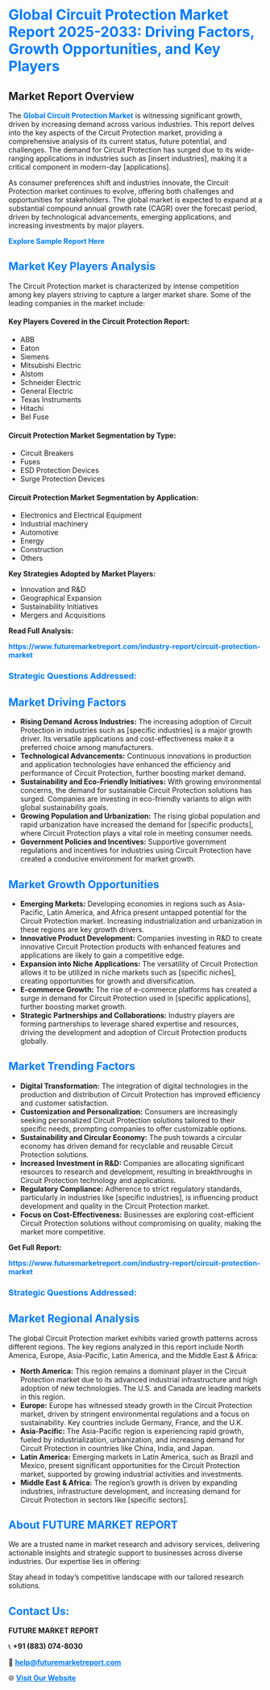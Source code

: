 <h1 style="color: #007BFF;">Global Circuit Protection Market Report 2025-2033: Driving Factors, Growth Opportunities, and Key Players</h1>

<section id="overview">
<h2>Market Report Overview</h2>
<p>The <a href="https://www.futuremarketreport.com/industry-report/circuit-protection-market" style="color: #007BFF; text-decoration: none;"><strong>Global Circuit Protection Market</strong></a> is witnessing significant growth, driven by increasing demand across various industries. This report delves into the key aspects of the Circuit Protection market, providing a comprehensive analysis of its current status, future potential, and challenges. The demand for Circuit Protection has surged due to its wide-ranging applications in industries such as [insert industries], making it a critical component in modern-day [applications].</p>
<p>As consumer preferences shift and industries innovate, the Circuit Protection market continues to evolve, offering both challenges and opportunities for stakeholders. The global market is expected to expand at a substantial compound annual growth rate (CAGR) over the forecast period, driven by technological advancements, emerging applications, and increasing investments by major players.</p>
</section>

<section id="overview">
<p><a href="https://www.futuremarketreport.com/request-sample/reportId=82993" style="color: #007BFF; text-decoration: none;"><strong>Explore Sample Report Here</strong></a></p>
</section>

<section id="key-players">
<h2 style="color: #007BFF;">Market Key Players Analysis</h2>
<p>The Circuit Protection market is characterized by intense competition among key players striving to capture a larger market share. Some of the leading companies in the market include:</p>
<h4>Key Players Covered in the Circuit Protection Report:</h4>
<ul><li>ABB</li><li>Eaton</li><li>Siemens</li><li>Mitsubishi Electric</li><li>Alstom</li><li>Schneider Electric</li><li>General Electric</li><li>Texas Instruments</li><li>Hitachi</li><li>Bel Fuse</li></ul>
<h4>Circuit Protection Market Segmentation by Type:</h4>
<ul><li>Circuit Breakers</li><li>Fuses</li><li>ESD Protection Devices</li><li>Surge Protection Devices</li></ul>

<h4>Circuit Protection Market Segmentation by Application:</h4>
<ul><li>Electronics and Electrical Equipment</li><li>Industrial machinery</li><li>Automotive</li><li>Energy</li><li>Construction</li><li>Others</li></ul>
<p><strong>Key Strategies Adopted by Market Players:</strong></p>
<ul>
<li>Innovation and R&D</li>
<li>Geographical Expansion</li>
<li>Sustainability Initiatives</li>
<li>Mergers and Acquisitions</li>
</ul>
</section>

<section>
<p><strong>Read Full Analysis: </strong></p><a href="https://www.futuremarketreport.com/industry-report/circuit-protection-market" style="color: #007BFF; text-decoration: none;"><strong>https://www.futuremarketreport.com/industry-report/circuit-protection-market</strong></a>
<h3 style="color: #007BFF;">Strategic Questions Addressed:</h3>
</section>

<section id="driving-factors">
<h2 style="color: #007BFF;">Market Driving Factors</h2>
<ul>
<li><strong>Rising Demand Across Industries:</strong> The increasing adoption of Circuit Protection in industries such as [specific industries] is a major growth driver. Its versatile applications and cost-effectiveness make it a preferred choice among manufacturers.</li>
<li><strong>Technological Advancements:</strong> Continuous innovations in production and application technologies have enhanced the efficiency and performance of Circuit Protection, further boosting market demand.</li>
<li><strong>Sustainability and Eco-Friendly Initiatives:</strong> With growing environmental concerns, the demand for sustainable Circuit Protection solutions has surged. Companies are investing in eco-friendly variants to align with global sustainability goals.</li>
<li><strong>Growing Population and Urbanization:</strong> The rising global population and rapid urbanization have increased the demand for [specific products], where Circuit Protection plays a vital role in meeting consumer needs.</li>
<li><strong>Government Policies and Incentives:</strong> Supportive government regulations and incentives for industries using Circuit Protection have created a conducive environment for market growth.</li>
</ul>
</section>

<section id="growth-opportunities">
<h2 style="color: #007BFF;">Market Growth Opportunities</h2>
<ul>
<li><strong>Emerging Markets:</strong> Developing economies in regions such as Asia-Pacific, Latin America, and Africa present untapped potential for the Circuit Protection market. Increasing industrialization and urbanization in these regions are key growth drivers.</li>
<li><strong>Innovative Product Development:</strong> Companies investing in R&D to create innovative Circuit Protection products with enhanced features and applications are likely to gain a competitive edge.</li>
<li><strong>Expansion into Niche Applications:</strong> The versatility of Circuit Protection allows it to be utilized in niche markets such as [specific niches], creating opportunities for growth and diversification.</li>
<li><strong>E-commerce Growth:</strong> The rise of e-commerce platforms has created a surge in demand for Circuit Protection used in [specific applications], further boosting market growth.</li>
<li><strong>Strategic Partnerships and Collaborations:</strong> Industry players are forming partnerships to leverage shared expertise and resources, driving the development and adoption of Circuit Protection products globally.</li>
</ul>
</section>

<section id="trending-factors">
<h2 style="color: #007BFF;">Market Trending Factors</h2>
<ul>
<li><strong>Digital Transformation:</strong> The integration of digital technologies in the production and distribution of Circuit Protection has improved efficiency and customer satisfaction.</li>
<li><strong>Customization and Personalization:</strong> Consumers are increasingly seeking personalized Circuit Protection solutions tailored to their specific needs, prompting companies to offer customizable options.</li>
<li><strong>Sustainability and Circular Economy:</strong> The push towards a circular economy has driven demand for recyclable and reusable Circuit Protection solutions.</li>
<li><strong>Increased Investment in R&D:</strong> Companies are allocating significant resources to research and development, resulting in breakthroughs in Circuit Protection technology and applications.</li>
<li><strong>Regulatory Compliance:</strong> Adherence to strict regulatory standards, particularly in industries like [specific industries], is influencing product development and quality in the Circuit Protection market.</li>
<li><strong>Focus on Cost-Effectiveness:</strong> Businesses are exploring cost-efficient Circuit Protection solutions without compromising on quality, making the market more competitive.</li>
</ul>
</section>

<section>
<p><strong>Get Full Report: </strong></p><a href="https://www.futuremarketreport.com/industry-report/circuit-protection-market" style="color: #007BFF; text-decoration: none;"><strong>https://www.futuremarketreport.com/industry-report/circuit-protection-market</strong></a>
<h3 style="color: #007BFF;">Strategic Questions Addressed:</h3>
</section>


<section id="regional-analysis">
<h2 style="color: #007BFF;">Market Regional Analysis</h2>
<p>The global Circuit Protection market exhibits varied growth patterns across different regions. The key regions analyzed in this report include North America, Europe, Asia-Pacific, Latin America, and the Middle East & Africa:</p>
<ul>
<li><strong>North America:</strong> This region remains a dominant player in the Circuit Protection market due to its advanced industrial infrastructure and high adoption of new technologies. The U.S. and Canada are leading markets in this region.</li>
<li><strong>Europe:</strong> Europe has witnessed steady growth in the Circuit Protection market, driven by stringent environmental regulations and a focus on sustainability. Key countries include Germany, France, and the U.K.</li>
<li><strong>Asia-Pacific:</strong> The Asia-Pacific region is experiencing rapid growth, fueled by industrialization, urbanization, and increasing demand for Circuit Protection in countries like China, India, and Japan.</li>
<li><strong>Latin America:</strong> Emerging markets in Latin America, such as Brazil and Mexico, present significant opportunities for the Circuit Protection market, supported by growing industrial activities and investments.</li>
<li><strong>Middle East & Africa:</strong> The region’s growth is driven by expanding industries, infrastructure development, and increasing demand for Circuit Protection in sectors like [specific sectors].</li>
</ul>
</section>

<footer>
<h2 style="color: #007BFF;">About FUTURE MARKET REPORT</h2>
<p>We are a trusted name in market research and advisory services, delivering actionable insights and strategic support to businesses across diverse industries. Our expertise lies in offering:</p>

<p>Stay ahead in today’s competitive landscape with our tailored research solutions.</p>

<h2 style="color: #007BFF;">Contact Us:</h2>
<p><strong>FUTURE MARKET REPORT</strong></p>
<p>📞 <strong>+91 (883) 074-8030</strong></p>
<p>📧 <strong><a href="mailto:help@futuremarketreport.com" style="color: #007BFF;">help@futuremarketreport.com</a></strong></p>
<p>🌐 <strong><a href="https://www.futuremarketreport.com/" style="color: #007BFF;">Visit Our Website</a></strong></p>
</footer>